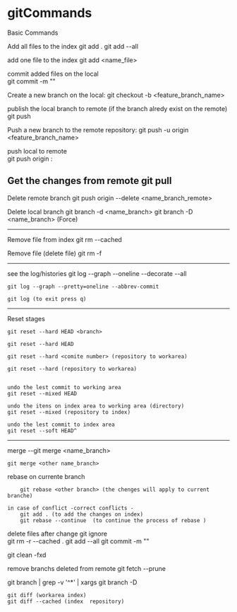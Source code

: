 # gitCommands

Basic Commands

Add all files  to the index
	git add .
	git add --all
	
add one file to the index
	git add <name_file>

commit added files on the local 	
	git commit -m "<message>"

Create a new branch on the local:
	git checkout -b <feature_branch_name>
	
publish the local branch to remote (if the branch alredy exist on  the remote)
	git push

Push a new branch to the remote repository:
	git push -u origin <feature_branch_name>

push local to remote	
	git push origin <localbranch>:<remoteBranch>


Get the changes from remote	
	git pull	
-------------------------------------------------------------

Delete remote branch
	 git push origin --delete <name_branch_remote>

Delete local branch
	 git branch -d <name_branch> 
	 git branch -D <name_branch> (Force)
	 
-------------------------------------------------------------
Remove file from index
	git rm --cached <filename>

Remove file (delete file)
	git rm -f <filename>

-------------------------------------------------------------

see the log/histories 
	git log --graph --oneline --decorate --all
 
	git log --graph --pretty=oneline --abbrev-commit
	
	git log (to exit press q)	
	
-------------------------------------------------------------	 
Reset stages
	
	git reset --hard HEAD <branch> 
	
	git reset --hard HEAD
	
	git reset --hard <comite number> (repository to workarea)

	git reset --hard (repository to workarea)
	
	
	undo the lest commit to working area
	git reset --mixed HEAD
	
	undo the itens on index area to working area (directory)
	git reset --mixed (repository to index) 
	
	undo the lest commit to index area
	git reset --soft HEAD^ 
	
-------------------------------------------------------------

		

		
merge
	--git merge <name_branch> <other name_branch> 
	
	git merge <other name_branch> 
	
rebase 
	on currente branch
	 
		git rebase <other branch> (the chenges will apply to current branche)

	in case of conflict -correct conflicts -
		git add . (to add the changes on index)
		git rebase --continue  (to continue the process of rebase )

delete files after change git ignore	
	git rm -r --cached .
	git add --all
	git commit -m "<ss>"

git clean -fxd

remove branchs deleted from remote
git fetch --prune

git branch | grep -v '^*' | xargs git branch -D





	git diff (workarea index)
	git diff --cached (index  repository)